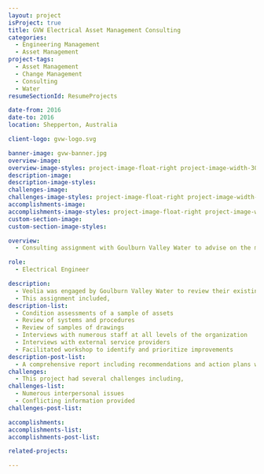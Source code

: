 ```yaml
---
layout: project
isProject: true
title: GVW Electrical Asset Management Consulting
categories:
  - Engineering Management
  - Asset Management
project-tags:
  - Asset Management
  - Change Management
  - Consulting
  - Water
resumeSectionId: ResumeProjects

date-from: 2016
date-to: 2016
location: Shepperton, Australia

client-logo: gvw-logo.svg

banner-image: gvw-banner.jpg
overview-image:
overview-image-styles: project-image-float-right project-image-width-30
description-image:
description-image-styles:
challenges-image:
challenges-image-styles: project-image-float-right project-image-width-40
accomplishments-image:
accomplishments-image-styles: project-image-float-right project-image-width-40
custom-section-image:
custom-section-image-styles:

overview:
  - Consulting assignment with Goulburn Valley Water to advise on the maintenance of electrical and controls assets.

role:
  - Electrical Engineer

description:
  - Veolia was engaged by Goulburn Valley Water to review their existing systems and to advise on the management of electrical and control systems assets.
  - This assignment included,
description-list:
  - Condition assessments of a sample of assets
  - Review of systems and procedures
  - Review of samples of drawings
  - Interviews with numerous staff at all levels of the organization
  - Interviews with external service providers
  - Facilitated workshop to identify and prioritize improvements
description-post-list:
  - A comprehensive report including recommendations and action plans was prepared.
challenges:
  - This project had several challenges including,
challenges-list:    
  - Numerous interpersonal issues
  - Conflicting information provided
challenges-post-list:    

accomplishments:
accomplishments-list:    
accomplishments-post-list:    

related-projects:

---
```

